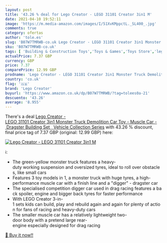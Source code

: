 ```yaml
---
layout: post
title: '43.26 % deal for Lego Creator - LEGO 31101 Creator 3in1 M'
date: 2021-04-10 19:52:11
image: 'https://m.media-amazon.com/images/I/51XvKMppctL._SL400_.jpg'
comments: true
category: ofertas
author: 'tole.es'
slug: 'B07W7TMRWB-co.uk Lego Creator - LEGO 31101 Creator 3in1 Monster Truck...'
sku: 'B07W7TMRWB-co.uk'
tags: [ 'Building & Construction Toys','Toys & Games','Toys Store','lego','lego creator', ]
actualPrice: 7.37 GBP
currency: GBP
price: 7.37
comparePrice: 12.99 GBP
prodname: 'Lego Creator - LEGO 31101 Creator 3in1 Monster Truck Demolition Car Toy - Muscle Car - Dragster Building Set   Vehicle Collection Series'
country: 'co.uk'
flag: '🇬🇧'
brand: 'Lego Creator'
buyurl: 'https://www.amazon.co.uk/dp/B07W7TMRWB/?tag=tolees0a-21'
descuento: '43.26'
average: '8.955'
---
```


There's a deal [Lego Creator - LEGO 31101 Creator 3in1 Monster Truck Demolition Car Toy - Muscle Car - Dragster Building Set   Vehicle Collection Series](https://www.amazon.co.uk/dp/B07W7TMRWB/?tag=tolees0a-21)  with  43.26 % discount, final price tag of  7.37 GBP (original: 12.99 GBP) here:

[![Lego Creator - LEGO 31101 Creator 3in1 M](https://m.media-amazon.com/images/I/51XvKMppctL._SL400_.jpg)](https://www.amazon.co.uk/dp/B07W7TMRWB/?tag=tolees0a-21)

ℹ️:

- The green-yellow monster truck features a heavy-duty working suspension and oversized tyres, ideal to roll over obstacles, like small cars
- Features 3 toy models in 1, a monster truck with huge tyres, a high-performance muscle car with a finish line and a "digger" - dragster car
- The specialised competition digger car used in drag racing features a back spoiler, engine and bigger back tyres for faster performance
- With LEGO Creator 3-in-1 sets kids can build, play and rebuild again and again for plenty of action for fans of racing and heavy-duty cars
- The smaller muscle car has a relatively lightweight two-door body with a pretend large rear-engine especially designed for drag racing

[🛒 Buy it now!!](https://www.amazon.co.uk/dp/B07W7TMRWB/?tag=tolees0a-21)
